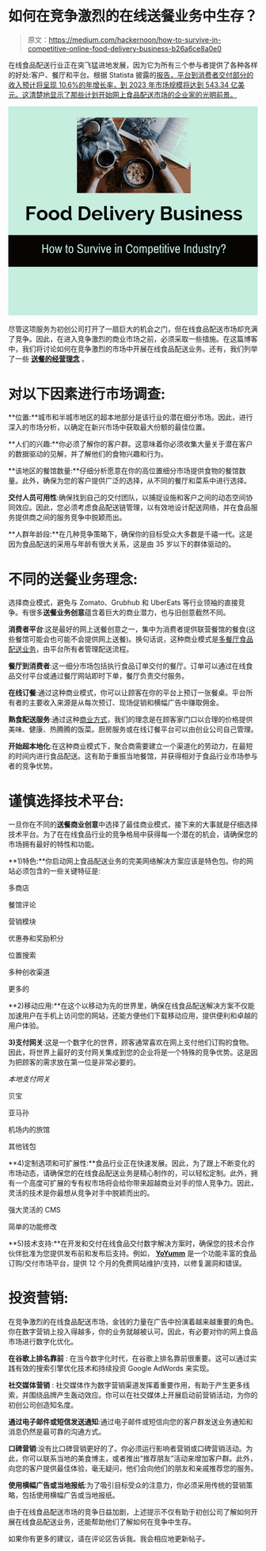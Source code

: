 # 如何在竞争激烈的在线送餐业务中生存？

> 原文：<https://medium.com/hackernoon/how-to-survive-in-competitive-online-food-delivery-business-b26a6ce8a0e0>

在线食品配送行业正在突飞猛进地发展，因为它为所有三个参与者提供了各种各样的好处:客户、餐厅和平台。根据 Statista 披露的[报告，平台到消费者交付部分的收入预计将呈现 10.6%的年增长率，到 2023 年市场规模将达到 543.34 亿美元。这清楚地显示了那些计划开始网上食品配送市场的企业家的光明前景。](https://www.statista.com/outlook/376/100/platform-to-consumer-delivery/worldwide)

![](img/4da584f4c60ecc49586d9da12d69e64b.png)

尽管这项服务为初创公司打开了一扇巨大的机会之门，但在线食品配送市场却充满了竞争。因此，在进入竞争激烈的商业市场之前，必须采取一些措施。在这篇博客中，我们将讨论如何在竞争激烈的市场中开展在线食品配送业务。还有，我们列举了一些 [**送餐的经营理念**](https://tweakyourbiz.com/business/online-marketing/online-food-business) 。

# 对以下因素进行市场调查:

**位置:**城市和半城市地区的超本地部分是该行业的潜在细分市场。因此，进行深入的市场分析，以确定在新兴市场中获取最大份额的最佳位置。

**人们的兴趣:**你必须了解你的客户群。这意味着你必须收集大量关于潜在客户的数据驱动的见解，并了解他们的食物兴趣和行为。

**该地区的餐馆数量:**仔细分析愿意在你的高位置细分市场提供食物的餐馆数量。此外，确保为您的客户提供广泛的选择，从不同的餐厅和菜系中进行选择。

**交付人员可用性**:确保找到自己的交付团队，以捕捉设施和客户之间的动态空间协同效应。因此，您必须考虑食品配送链管理，以有效地设计配送网络，并在食品服务提供商之间的服务竞争中脱颖而出。

**人群年龄段:**在几种竞争策略下，确保你的目标受众大多数是千禧一代。这是因为食品配送的采用与年龄有很大关系，这是由 35 岁以下的群体驱动的。

# 不同的送餐业务理念:

选择商业模式，避免与 Zomato、Grubhub 和 UberEats 等行业领袖的直接竞争。有很多**送餐业务创意**蕴含着巨大的商业潜力，也与旧创意截然不同。

**消费者平台**:这是最好的网上送餐创意之一，集中为消费者提供联营餐馆的餐食(这些餐馆可能会也可能不会提供网上送餐)。换句话说，这种商业模式是[多餐厅食品配送业务](https://www.smallbusinessbonfire.com/online-food-delivery-business/)，由平台所有者管理配送流程。

**餐厅到消费者**:这一细分市场包括执行食品订单交付的餐厅。订单可以通过在线食品交付平台或通过餐厅网站即时下单，餐厅负责交付服务。

**在线订餐**:通过这种商业模式，你可以让顾客在你的平台上预订一张餐桌。平台所有者的主要收入来源是从每次预订、现场促销和横幅广告中赚取佣金。

**熟食配送服务**:通过这种[商业方式](https://www.fatbit.com/fab/become-next-big-name-online-meal-kit-delivery-service-adding-features/)，我们的理念是在顾客家门口以合理的价格提供美味、健康、热腾腾的饭菜。厨房服务或在线订餐平台可以由创业公司自己管理。

**开始超本地化**:在这种商业模式下，聚合商需要建立一个渠道化的劳动力，在最短的时间内进行食品配送。这有助于重振当地餐馆，并获得相对于食品行业市场参与者的竞争优势。

# 谨慎选择技术平台:

一旦你在不同的**送餐商业创意**中选择了最佳商业模式，接下来的大事就是仔细选择技术平台。为了在在线食品行业的竞争格局中获得每一个潜在的机会，请确保您的市场拥有最好的特性和功能。

**1)特色:**你启动网上食品配送业务的完美网络解决方案应该是特色包。你的网站必须包含的一些关键特征是:

多商店

餐馆评论

营销模块

优惠券和奖励积分

位置搜索

多种创收渠道

更多的

**2)移动应用:**在这个以移动为先的世界里，确保在线食品配送解决方案不仅能加速用户在手机上访问您的网站，还能方便他们下载移动应用，提供便利和卓越的用户体验。

**3)支付网关**:这是一个数字化的世界，顾客通常喜欢在网上支付他们订购的食物。因此，将世界上最好的支付网关集成到您的企业将是一个特殊的竞争优势。这是因为把顾客的需求放在第一位是非常必要的。

*本地支付网关*

贝宝

亚马孙

机场内的旅馆

其他钱包

**4)定制选项和可扩展性:**食品行业正在快速发展。因此，为了跟上不断变化的市场动态，请确保您的在线食品配送业务是精心制作的，可以轻松定制。此外，拥有一个高度可扩展的专有权市场将会给你带来超越商业对手的惊人竞争力。因此，灵活的技术是你最想从竞争对手中脱颖而出的。

强大灵活的 CMS

简单的功能修改

**5)技术支持:**在开发和交付在线食品交付数字解决方案时，确保您的技术合作伙伴批准为您提供发布前和发布后支持。例如， [**YoYumm**](https://www.fatbit.com/online-food-ordering-software-script.html) 是一个功能丰富的食品订购/交付市场平台，提供 12 个月的免费网站维护/支持，以修复漏洞和错误。

# 投资营销:

在竞争激烈的在线食品配送市场，金钱的力量在广告中扮演着越来越重要的角色。你在数字营销上投入得越多，你的业务就越被认可。因此，有必要对你的网上食品市场进行数字化优化。

**在谷歌上排名靠前** : 在当今数字化时代，在谷歌上排名靠前很重要。这可以通过实践有效的搜索引擎优化技术和持续投资 Google AdWords 来实现。

**社交媒体营销** : 社交媒体作为数字营销渠道发挥着重要作用，有助于产生更多线索，并围绕品牌产生轰动效应。你可以在社交媒体上开展启动前营销活动，为你的初创公司创造知名度。

**通过电子邮件或短信发送通知**:通过电子邮件或短信向您的客户群发送业务通知和消息仍然是最可靠的沟通方式。

**口碑营销**:没有比口碑营销更好的了。你必须运行影响者营销或口碑营销活动。为此，你可以联系当地的美食博主，或者推出“推荐朋友”活动来增加客户群。此外，向您的客户提供最佳体验，毫无疑问，他们会向他们的朋友和亲戚推荐您的服务。

**使用横幅广告或当地报纸**:为了吸引目标受众的注意力，你必须采用传统的营销策略，包括使用横幅广告或当地报纸。

由于在线食品配送市场的竞争日益加剧，上述提示不仅有助于初创公司了解如何开展在线食品配送业务，还能帮助他们了解如何在竞争中生存。

如果你有更多的建议，请在评论区告诉我。我会相应地更新帖子。